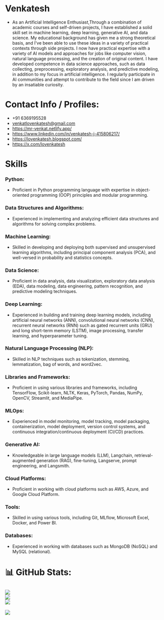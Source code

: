 # Venkatesh 
- As an Artificial Intelligence Enthusiast,Through a combination of academic courses and self-driven projects, I have established a solid skill set in machine learning, deep learning, generative AI, and data science. My educational background has given me a strong theoretical basis, and I've been able to use these ideas in a variety of practical contexts through side projects. I now have practical expertise with a variety of AI models and approaches for jobs like computer vision, natural language processing, and the creation of original content. I have developed competence in data science approaches, such as data collecting, preprocessing, exploratory analysis, and predictive modeling, in addition to my focus in artificial intelligence. I regularly participate in AI communities and attempt to contribute to the field since I am driven by an insatiable curiosity.



# Contact Info / Profiles:
- +91 6369195528
- venkatlovenkatesh@gmail.com
- https://mr-venkat.netlify.app/
- https://www.linkedin.com/in/venkatesh-j-415806217/
- https://lovenkatesh.blogspot.com/
- https://x.com/lovenkatesh

# Skills
### Python:
- Proficient in Python programming language with expertise in object-oriented programming (OOP) principles and modular programming.

### Data Structures and Algorithms:
- Experienced in implementing and analyzing efficient data structures and algorithms for solving complex problems.

### Machine Learning:
- Skilled in developing and deploying both supervised and unsupervised learning algorithms, including principal component analysis (PCA), and well-versed in probability and statistics concepts.

### Data Science:
- Proficient in data analysis, data visualization, exploratory data analysis (EDA), data modeling, data engineering, pattern recognition, and predictive modeling techniques.

### Deep Learning:
- Experienced in building and training deep learning models, including artificial neural networks (ANN), convolutional neural networks (CNN), recurrent neural networks (RNN) such as gated recurrent units (GRU) and long short-term memory (LSTM), image processing, transfer learning, and hyperparameter tuning.

### Natural Language Processing (NLP):
- Skilled in NLP techniques such as tokenization, stemming, lemmatization, bag of words, and word2vec.

### Libraries and Frameworks:
- Proficient in using various libraries and frameworks, including TensorFlow, Scikit-learn, NLTK, Keras, PyTorch, Pandas, NumPy, OpenCV, Streamlit, and MediaPipe.

### MLOps:
- Experienced in model monitoring, model tracking, model packaging, containerization, model deployment, version control systems, and continuous integration/continuous deployment (CI/CD) practices.

### Generative AI:
- Knowledgeable in large language models (LLM), Langchain, retrieval-augmented generation (RAG), fine-tuning, Langserve, prompt engineering, and Langsmith.

### Cloud Platforms:
- Proficient in working with cloud platforms such as AWS, Azure, and Google Cloud Platform.

### Tools: 
- Skilled in using various tools, including Git, MLflow, Microsoft Excel, Docker, and Power BI.

### Databases:
- Experienced in working with databases such as MongoDB (NoSQL) and MySQL (relational).
# 📊 GitHub Stats:
![](https://github-readme-stats.vercel.app/api?username=venkatlovenkatesh&theme=nord&hide_border=true&include_all_commits=false&count_private=false)<br/>
![](https://github-readme-streak-stats.herokuapp.com/?user=venkatlovenkatesh&theme=nord&hide_border=true)<br/>
![](https://github-readme-stats.vercel.app/api/top-langs/?username=venkatlovenkatesh&theme=nord&hide_border=true&include_all_commits=false&count_private=false&layout=compact)
---
[![](https://visitcount.itsvg.in/api?id=venkatlovenkatesh&icon=0&color=9)](https://visitcount.itsvg.in)

<!-- Proudly created with GPRM ( https://gprm.itsvg.in ) -->

